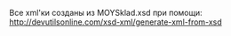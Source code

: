 Все xml'ки созданы из MOYSklad.xsd при помощи: http://devutilsonline.com/xsd-xml/generate-xml-from-xsd
